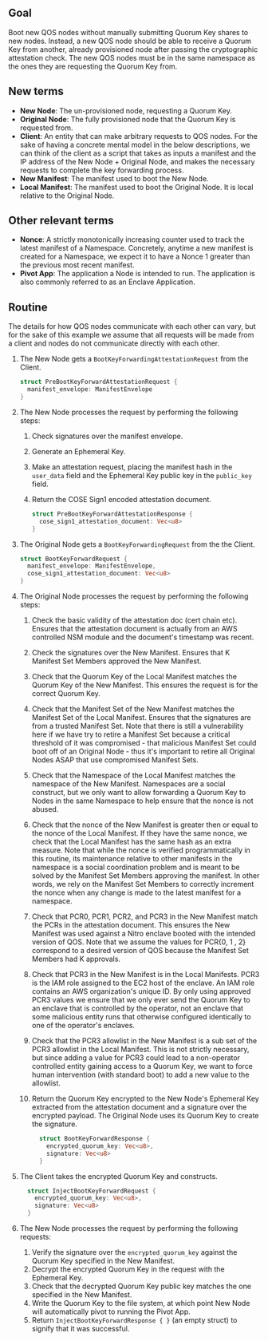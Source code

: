 ## Goal

Boot new QOS nodes without manually submitting Quorum Key shares to new nodes. Instead, a new QOS node should be able to receive a Quorum Key from another, already provisioned node after passing the cryptographic attestation check. The new QOS nodes must be in the same namespace as the ones they are requesting the Quorum Key from.

## New terms

* **New Node**: The un-provisioned node, requesting a Quorum Key.
* **Original Node**: The fully provisioned node that the Quorum Key is requested from.
* **Client**: An entity that can make arbitrary requests to QOS nodes. For the sake of having a concrete mental model in the below descriptions, we can think of the client as a script that takes as inputs a manifest and the IP address of the New Node + Original Node, and makes the necessary requests to complete the key forwarding process.
* **New Manifest**: The manifest used to boot the New Node.
* **Local Manifest**: The manifest used to boot the Original Node. It is local relative to the Original Node.

## Other relevant terms

* **Nonce**: A strictly monotonically increasing counter used to track the latest manifest of a Namespace. Concretely, anytime a new manifest is created for a Namespace, we expect it to have a Nonce 1 greater than the previous most recent manifest.
* **Pivot App**: The application a Node is intended to run. The application is also commonly referred to as an Enclave Application.

## Routine

The details for how QOS nodes communicate with each other can vary, but for the sake of this example we assume that all requests will be made from a client and nodes do not communicate directly with each other.

1) The New Node gets a `BootKeyForwardingAttestationRequest` from the Client.

    ```rust
    struct PreBootKeyForwardAttestationRequest {
      manifest_envelope: ManifestEnvelope
    }
    ```

2) The New Node processes the request by performing the following steps:
    1) Check signatures over the manifest envelope.
    1) Generate an Ephemeral Key.
    1) Make an attestation request, placing the manifest hash in the `user_data` field and the Ephemeral Key public key in the `public_key` field.
    1) Return the COSE Sign1 encoded attestation document.

        ```rust
        struct PreBootKeyForwardAttestationResponse {
          cose_sign1_attestation_document: Vec<u8>
        }
        ```

3) The Original Node gets a `BootKeyForwardingRequest` from the the Client.

    ```rust
    struct BootKeyForwardRequest {
      manifest_envelope: ManifestEnvelope,
      cose_sign1_attestation_document: Vec<u8>
    }
    ```

4) The Original Node processes the request by performing the following steps:
    1) Check the basic validity of the attestation doc (cert chain etc). Ensures that the attestation document is actually from an AWS controlled NSM module and the document's timestamp was recent.
    1) Check the signatures over the New Manifest. Ensures that K Manifest Set Members approved the New Manifest.
    1) Check that the Quorum Key of the Local Manifest matches the Quorum Key of the New Manifest. This ensures the request is for the correct Quorum Key.
    1) Check that the Manifest Set of the New Manifest matches the Manifest Set of the Local Manifest. Ensures that the signatures are from a trusted Manifest Set. Note that there is still a vulnerability here if we have try to retire a Manifest Set because a critical threshold of it was compromised - that malicious Manifest Set could boot off of an Original Node - thus it's important to retire all Original Nodes ASAP that use compromised Manifest Sets.
    1) Check that the Namespace of the Local Manifest matches the namespace of the New Manifest. Namespaces are a social construct, but we only want to allow forwarding a Quorum Key to Nodes in the same Namespace to help ensure that the nonce is not abused.
    1) Check that the nonce of the New Manifest is greater then or equal to the nonce of the Local Manifest. If they have the same nonce, we check that the Local Manifest has the same hash as an extra measure. Note that while the nonce is verified programmatically in this routine, its maintenance relative to other manifests in the namespace is a social coordination problem and is meant to be solved by the Manifest Set Members approving the manifest. In other words, we rely on the Manifest Set Members to correctly increment the nonce when any change is made to the latest manifest for a namespace.
    1) Check that PCR0, PCR1, PCR2, and PCR3 in the New Manifest match the PCRs in the attestation document. This ensures the New Manifest was used against a Nitro enclave booted with the intended version of QOS. Note that we assume the values for PCR{0, 1 , 2} correspond to a desired version of QOS because the Manifest Set Members had K approvals.
    1) Check that PCR3 in the New Manifest is in the Local Manifests. PCR3 is the IAM role assigned to the EC2 host of the enclave. An IAM role contains an AWS organization's unique ID. By only using approved PCR3 values we ensure that we only ever send the Quorum Key to an enclave that is controlled by the operator, not an enclave that some malicious entity runs that otherwise configured identically to one of the operator's enclaves.
    1) Check that the PCR3 allowlist in the New Manifest is a sub set of the PCR3 allowlist in the Local Manifest. This is not strictly necessary, but since adding a value for PCR3 could lead to a non-operator controlled entity gaining access to a Quorum Key, we want to force human intervention (with standard boot) to add a new value to the allowlist.
    1) Return the Quorum Key encrypted to the New Node's Ephemeral Key extracted from the attestation document and a signature over the encrypted payload. The Original Node uses its Quorum Key to create the signature.

        ```rust
          struct BootKeyForwardResponse {
            encrypted_quorum_key: Vec<u8>,
            signature: Vec<u8>
          }
        ```

5) The Client takes the encrypted Quorum Key and constructs.

    ```rust
      struct InjectBootKeyForwardRequest {
        encrypted_quorum_key: Vec<u8>,
        signature: Vec<u8>
      }
    ```

6) The New Node processes the request by performing the following requests:
    1) Verify the signature over the `encrypted_quorum_key` against the Quorum Key specified in the New Manifest.
    1) Decrypt the encrypted Quorum Key in the request with the Ephemeral Key.
    1) Check that the decrypted Quorum Key public key matches the one specified in the New Manifest.
    1) Write the Quorum Key to the file system, at which point New Node will automatically pivot to running the Pivot App.
    1) Return `InjectBootKeyForwardResponse { }` (an empty struct) to signify that it was successful.
